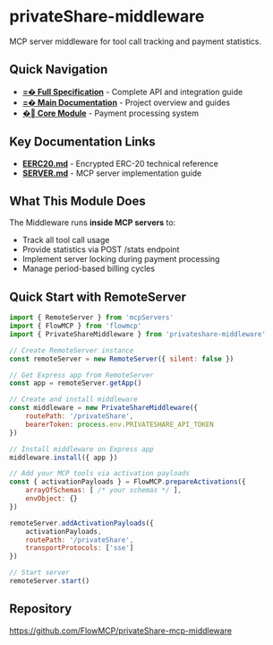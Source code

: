 # privateShare-middleware

MCP server middleware for tool call tracking and payment statistics.

## Quick Navigation

- **[=� Full Specification](./src/MIDDLEWARE.md)** - Complete API and integration guide
- **[=� Main Documentation](https://github.com/a6b8/privateShare)** - Project overview and guides
- **[� Core Module](https://github.com/FlowMCP/privateShare-core)** - Payment processing system

## Key Documentation Links

- **[EERC20.md](https://github.com/a6b8/privateShare/blob/main/EERC20.md)** - Encrypted ERC-20 technical reference
- **[SERVER.md](https://github.com/a6b8/privateShare/blob/main/server/SERVER.md)** - MCP server implementation guide

## What This Module Does

The Middleware runs **inside MCP servers** to:
- Track all tool call usage
- Provide statistics via POST /stats endpoint
- Implement server locking during payment processing
- Manage period-based billing cycles

## Quick Start with RemoteServer

```javascript
import { RemoteServer } from 'mcpServers'
import { FlowMCP } from 'flowmcp'
import { PrivateShareMiddleware } from 'privateshare-middleware'

// Create RemoteServer instance
const remoteServer = new RemoteServer({ silent: false })

// Get Express app from RemoteServer
const app = remoteServer.getApp()

// Create and install middleware
const middleware = new PrivateShareMiddleware({
    routePath: '/privateShare',
    bearerToken: process.env.PRIVATESHARE_API_TOKEN
})

// Install middleware on Express app
middleware.install({ app })

// Add your MCP tools via activation payloads
const { activationPayloads } = FlowMCP.prepareActivations({ 
    arrayOfSchemas: [ /* your schemas */ ], 
    envObject: {} 
})

remoteServer.addActivationPayloads({
    activationPayloads,
    routePath: '/privateShare',
    transportProtocols: ['sse']
})

// Start server
remoteServer.start()
```

## Repository

https://github.com/FlowMCP/privateShare-mcp-middleware